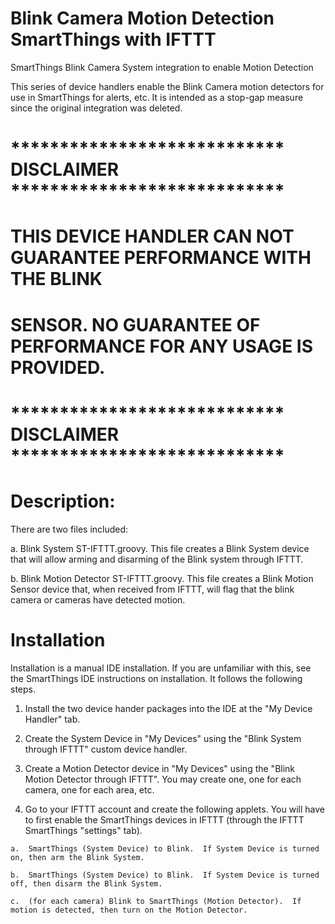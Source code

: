 # Blink Camera Motion Detection SmartThings with IFTTT
SmartThings Blink Camera System integration to enable Motion Detection

This series of device handlers enable the Blink Camera motion detectors for use in SmartThings for alerts, etc.  It is intended as a stop-gap measure since the original integration was deleted.  

# **************************** DISCLAIMER ****************************
# THIS DEVICE HANDLER CAN NOT GUARANTEE PERFORMANCE WITH THE BLINK
# SENSOR.  NO GUARANTEE OF PERFORMANCE FOR ANY USAGE IS PROVIDED.
# **************************** DISCLAIMER ****************************


# Description:

There are two files included:

  a.  Blink System ST-IFTTT.groovy.  This file creates a Blink System device that will allow arming and disarming of the Blink system through IFTTT.
  
  b.  Blink Motion Detector ST-IFTTT.groovy.  This file creates a Blink Motion Sensor device that, when received from IFTTT, will flag that the blink camera or cameras have detected motion.

# Installation

Installation is a manual IDE installation.  If you are unfamiliar with this, see the SmartThings IDE instructions on installation.  It follows the following steps.

  1.  Install the two device hander packages into the IDE at the "My Device Handler" tab.
  
  2.  Create the System Device in "My Devices" using the "Blink System through IFTTT" custom device handler.
  
  3.  Create a Motion Detector device in "My Devices" using the "Blink Motion Detector through IFTTT".  You may create one, one for each camera, one for each area, etc.
  
  4.  Go to your IFTTT account and create the following applets.  You will have to first enable the SmartThings devices in IFTTT (through the IFTTT SmartThings "settings" tab).
  
    a.  SmartThings (System Device) to Blink.  If System Device is turned on, then arm the Blink System.
    
    b.  SmartThings (System Device) to Blink.  If System Device is turned off, then disarm the Blink System.
    
    c.  (for each camera) Blink to SmartThings (Motion Detector).  If motion is detected, then turn on the Motion Detector.
